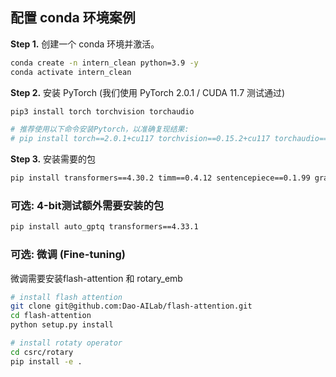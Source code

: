 ## 配置 conda 环境案例


**Step 1.** 创建一个 conda 环境并激活。
```bash
conda create -n intern_clean python=3.9 -y
conda activate intern_clean
```

**Step 2.** 安装 PyTorch (我们使用 PyTorch 2.0.1 / CUDA 11.7 测试通过)
```bash
pip3 install torch torchvision torchaudio

# 推荐使用以下命令安装Pytorch，以准确复现结果:
# pip install torch==2.0.1+cu117 torchvision==0.15.2+cu117 torchaudio==2.0.2 --index-url https://download.pytorch.org/whl/cu117
```

**Step 3.** 安装需要的包
```bash
pip install transformers==4.30.2 timm==0.4.12 sentencepiece==0.1.99 gradio==3.44.4 markdown2==2.4.10 xlsxwriter==3.1.2 einops
```

### 可选: 4-bit测试额外需要安装的包

```bash
pip install auto_gptq transformers==4.33.1
```

### 可选: 微调 (Fine-tuning)
微调需要安装flash-attention 和 rotary_emb
```bash
# install flash attention
git clone git@github.com:Dao-AILab/flash-attention.git
cd flash-attention
python setup.py install

# install rotaty operator
cd csrc/rotary
pip install -e .
```